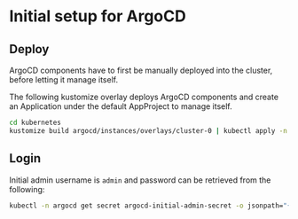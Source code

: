 # Initial setup for ArgoCD

## Deploy

ArgoCD components have to first be manually deployed into the cluster, before letting it manage itself.

The following kustomize overlay deploys ArgoCD components and create an Application under the default AppProject to manage itself.

```bash
cd kubernetes
kustomize build argocd/instances/overlays/cluster-0 | kubectl apply -n argocd -f -
```

## Login

Initial admin username is `admin` and password can be retrieved from the following:

```bash
kubectl -n argocd get secret argocd-initial-admin-secret -o jsonpath="{.data.password}" | base64 -d
```
